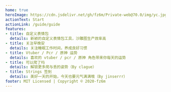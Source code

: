 ```yaml
---
home: true
heroImage: https://cdn.jsdelivr.net/gh/fz6m/Private-web@70.0/img/yc.jpg
actionText: Start
actionLink: /guide/guide
features:
- title: 自定义表情包
  details: 新颖的自定义表情包工具，沙雕图生产效率高
- title: 关注早晚安
  details: 关注睡眠工作时间，养成良好习惯
- title: Vtuber / Pcr / 原神 运势
  details: 喜欢的 vtuber / pcr / 原神 角色带来你每天的运势
- title: 可以爬了吗
  details: 解锁更多爬与丢的姿势（By clague）
- title: Strings 签到
  details: 美好一天的开始，今天也要元气满满哦（By jinserrr）
footer: MIT Licensed | Copyright © 2020-fz6m
---
```

